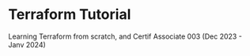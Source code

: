 # Terraform Tutorial
Learning Terraform from scratch, and Certif Associate 003 (Dec 2023 - Janv 2024)
